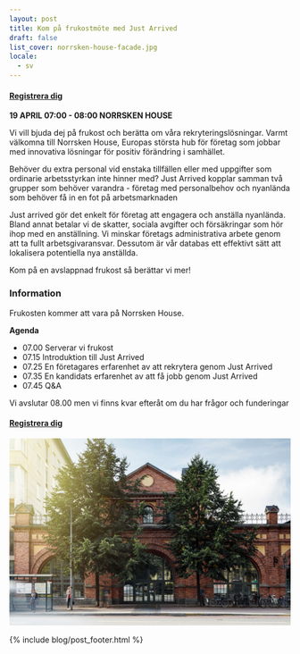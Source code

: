 ```yaml
---
layout: post
title: Kom på frukostmöte med Just Arrived
draft: false
list_cover: norrsken-house-facade.jpg
locale:
  - sv
---
```


#### [Registrera dig](https://frukost-med-just-arrived-5.confetti.events/)

__19 APRIL 07:00 - 08:00 NORRSKEN HOUSE__


Vi vill bjuda dej på frukost och berätta om våra rekryteringslösningar. Varmt välkomna till Norrsken House, Europas största hub för företag som jobbar med innovativa lösningar för positiv förändring i samhället.

Behöver du extra personal vid enstaka tillfällen eller med uppgifter som ordinarie arbetsstyrkan inte hinner med? Just Arrived kopplar samman två grupper som behöver varandra - företag med personalbehov och nyanlända som behöver få in en fot på arbetsmarknaden


Just arrived gör det enkelt för företag att engagera och anställa nyanlända. Bland annat betalar vi de skatter, sociala avgifter och försäkringar som hör ihop med en anställning. Vi minskar företags administrativa arbete genom att ta fullt arbetsgivaransvar. Dessutom är vår databas ett effektivt sätt att lokalisera potentiella nya anställda.

Kom på en avslappnad frukost så berättar vi mer!

### Information

Frukosten kommer att vara på Norrsken House.

__Agenda__

* 07.00 Serverar vi frukost
* 07.15 Introduktion till Just Arrived
* 07.25 En företagares erfarenhet av att rekrytera genom Just Arrived
* 07.35 En kandidats erfarenhet av att få jobb genom Just Arrived
* 07.45 Q&A

Vi avslutar 08.00 men vi finns kvar efteråt om du har frågor och funderingar

#### [Registrera dig](https://frukost-med-just-arrived-5.confetti.events/)

![Norrsken House](/assets/images/blog/norrsken-house-facade.jpg)

{% include blog/post_footer.html %}
